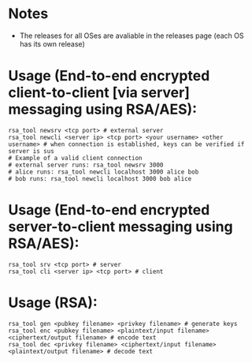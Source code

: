 # Notes
- The releases for all OSes are avaliable in the releases page (each OS has its own release)

# Usage (End-to-end encrypted client-to-client [via server] messaging using RSA/AES):
```
rsa_tool newsrv <tcp port> # external server
rsa_tool newcli <server ip> <tcp port> <your username> <other username> # when connection is established, keys can be verified if server is sus
# Example of a valid client connection
# external server runs: rsa_tool newsrv 3000
# alice runs: rsa_tool newcli localhost 3000 alice bob
# bob runs: rsa_tool newcli localhost 3000 bob alice
```

# Usage (End-to-end encrypted server-to-client messaging using RSA/AES):
```
rsa_tool srv <tcp port> # server
rsa_tool cli <server ip> <tcp port> # client
```

# Usage (RSA):
```
rsa_tool gen <pubkey filename> <privkey filename> # generate keys
rsa_tool enc <pubkey filename> <plaintext/input filename> <ciphertext/output filename> # encode text
rsa_tool dec <privkey filename> <ciphertext/input filename> <plaintext/output filename> # decode text
```